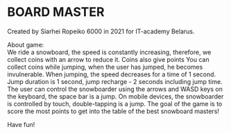 # BOARD MASTER
Created by Siarhei Ropeiko 6000 in 2021 for IT-academy Belarus.

About game:<br>
We ride a snowboard, the speed is constantly increasing, therefore, we collect coins with an arrow to reduce it. Coins also give points
You can collect coins while jumping, when the user has jumped, he becomes invulnerable. When jumping, the speed decreases for a time of 1 second.
Jump duration is 1 second, jump recharge - 2 seconds including jump time.
The user can control the snowboarder using the arrows and WASD keys on the keyboard, the space bar is a jump. 
On mobile devices, the snowboarder is controlled by touch, double-tapping is a jump.
The goal of the game is to score the most points to get into the table of the best snowboard masters!

Have fun!
